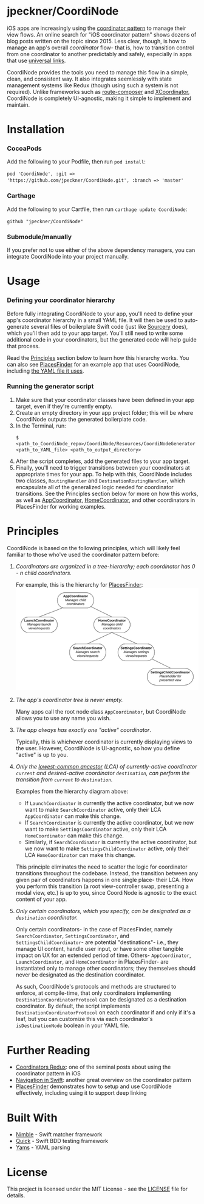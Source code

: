 # jpeckner/CoordiNode

iOS apps are increasingly using the [coordinator pattern](http://khanlou.com/2015/10/coordinators-redux/) to manage their view flows. An online search for "iOS coordinator pattern" shows dozens of blog posts written on the topic since 2015. Less clear, though, is how to manage an app's overall *coordinator* flow- that is, how to transition control from one coordinator to another predictably and safely, especially in apps that use [universal links](https://developer.apple.com/ios/universal-links/). 

CoordiNode provides the tools you need to manage this flow in a simple, clean, and consistent way. It also integrates seemlessly with state management systems like Redux (though using such a system is not required). Unlike frameworks such as [route-composer](https://github.com/saksdirect/route-composer) and [XCoordinator](https://github.com/quickbirdstudios/XCoordinator), CoordiNode is completely UI-agnostic, making it simple to implement and maintain.

# Installation

### CocoaPods

Add the following to your Podfile, then run `pod install`:

`pod 'CoordiNode', :git => 'https://github.com/jpeckner/CoordiNode.git', :branch => 'master'`

### Carthage

Add the following to your Cartfile, then run `carthage update CoordiNode`:

`github "jpeckner/CoordiNode"`

### Submodule/manually

If you prefer not to use either of the above dependency managers, you can integrate CoordiNode into your project manually.

# Usage

### Defining your coordinator hierarchy
Before fully integrating CoordiNode to your app, you'll need to define your app's coordinator hierarchy in a small YAML file. It will then be used to auto-generate several files of boilerplate Swift code (just like [Sourcery](https://github.com/krzysztofzablocki/Sourcery) does), which you'll then add to your app target. You'll still need to write some additional code in your coordinators, but the generated code will help guide that process.

Read the [Principles](README.md#Principles) section below to learn how this hierarchy works. You can also see [PlacesFinder](https://github.com/jpeckner/PlacesFinder) for an example app that uses CoordiNode, including [the YAML file it uses](https://github.com/jpeckner/PlacesFinder/blob/master/PlacesFinder/PlacesFinder/CoordiNode/ModuleStructure.yml).

### Running the generator script

1. Make sure that your coordinator classes have been defined in your app target, even if they're currently empty.
1. Create an empty directory in your app project folder; this will be where CoordiNode outputs the generated boilerplate code.
1. In the Terminal, run:
    ```
    $ <path_to_CoordiNode_repo>/CoordiNode/Resources/CoordiNodeGenerator <path_to_YAML_file> <path_to_output_directory>
    ```
1. After the script completes, add the generated files to your app target.
1. Finally, you'll need to trigger transitions between your coordinators at appropriate times for your app. To help with this, CoordiNode includes two classes, `RoutingHandler` and `DestinationRoutingHandler`, which encapsulate all of the generalized logic needed for coordinator transitions. See the Principles section below for more on how this works, as well as [AppCoordinator](https://github.com/jpeckner/PlacesFinder/blob/master/PlacesFinder/PlacesFinder/Modules/App/AppCoordinator.swift), [HomeCoordinator](https://github.com/jpeckner/PlacesFinder/blob/master/PlacesFinder/PlacesFinder/Modules/Home/HomeCoordinator.swift), and other coordinators in PlacesFinder for working examples.

# Principles

CoordiNode is based on the following principles, which will likely feel familiar to those who've used the coordinator pattern before:

1. *Coordinators are organized in a tree-hierarchy; each coordinator has 0 - n child coordinators.*

   For example, this is the hierarchy for [PlacesFinder](https://github.com/jpeckner/PlacesFinder):
![CoordinatorHierarchy.png](Examples/CoordinatorHierarchy.png)
1. *The app's coordinator tree is never empty.*

   Many apps call the root node class `AppCoordinator`, but CoordiNode allows you to use any name you wish.
1. *The app always has exactly one "active" coordinator*.

   Typically, this is whichever coordinator is currently displaying views to the user. However, CoordiNode is UI-agnostic, so how you define "active" is up to you.
1. *Only the [lowest-common ancestor](https://en.wikipedia.org/wiki/Lowest_common_ancestor) (LCA) of currently-active coordinator `current` and desired-active coordinator `destination`, can perform the transition from `current` to `destination`.*
    
   Examples from the hierarchy diagram above:
   * If `LaunchCoordinator` is currently the active coordinator, but we now want to make `SearchCoordinator` active, only their LCA `AppCoordinator` can make this change.
   * If `SearchCoordinator` is currently the active coordinator, but we now want to make `SettingsCoordinator` active, only their LCA `HomeCoordinator` can make this change.
   * Similarly, if `SearchCoordinator` is currently the active coordinator, but we now want to make `SettingsChildCoordinator` active, only their LCA `HomeCoordinator` can make this change.

   This principle eliminates the need to scatter the logic for coordinator transitions throughout the codebase. Instead, the transition between any given pair of coordinators happens in one single place- their LCA. How you perform this transition (a root view-controller swap, presenting a modal view, etc.) is up to you, since CoordiNode is agnostic to the exact content of your app.
1. *Only certain coordinators, which you specify, can be designated as a `destination` coordinator.*

   Only certain coordinators- in the case of PlacesFinder, namely `SearchCoordinator`, `SettingsCoordinator`, and `SettingsChildCoordinator`- are potential "destinations"- i.e., they manage UI content, handle user input, or have some other tangible impact on UX for an extended period of time. Others- `AppCoordinator`, `LaunchCoordinator`, and `HomeCoordinator` in PlacesFinder- are instantiated only to manage other coordinators; they themselves should never be designated as the destination coordinator. 
   
   As such, CoordiNode's protocols and methods are structured to enforce, at compile-time, that only coordinators implementing `DestinationCoordinatorProtocol` can be designated as a destination coordinator. By default, the script implements `DestinationCoordinatorProtocol` on each coordinator if and only if it's a leaf, but you can customize this via each coordinator's `isDestinationNode` boolean in your YAML file.

# Further Reading

* [Coordinators Redux](http://khanlou.com/2015/10/coordinators-redux/): one of the seminal posts about using the coordinator pattern in iOS
* [Navigation in Swift](https://www.swiftbysundell.com/posts/navigation-in-swift): another great overview on the coordinator pattern
* [PlacesFinder](https://github.com/jpeckner/PlacesFinder) demonstrates how to setup and use CoordiNode effectively, including using it to support deep linking

# Built With

* [Nimble](https://github.com/Quick/Nimble) - Swift matcher framework
* [Quick](https://github.com/Quick/Quick) - Swift BDD testing framework
* [Yams](https://github.com/jpsim/Yams) - YAML parsing

# License

This project is licensed under the MIT License - see the [LICENSE](LICENSE) file for details.
